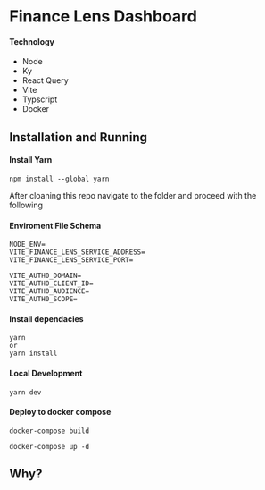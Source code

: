 # Finance Lens Dashboard

#### Technology

- Node
- Ky
- React Query
- Vite
- Typscript
- Docker

## Installation and Running

#### Install Yarn

```
npm install --global yarn
```

After cloaning this repo navigate to the folder and proceed with the following

#### Enviroment File Schema

```
NODE_ENV=
VITE_FINANCE_LENS_SERVICE_ADDRESS=
VITE_FINANCE_LENS_SERVICE_PORT=

VITE_AUTH0_DOMAIN=
VITE_AUTH0_CLIENT_ID=
VITE_AUTH0_AUDIENCE=
VITE_AUTH0_SCOPE=
```

#### Install dependacies

```
yarn
or
yarn install
```

#### Local Development

```
yarn dev
```

#### Deploy to docker compose

```
docker-compose build

docker-compose up -d
```

## Why?
